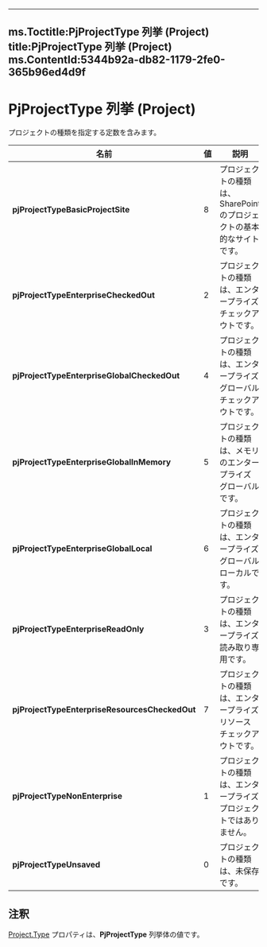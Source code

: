 

---
ms.Toctitle:PjProjectType 列挙 (Project)
title:PjProjectType 列挙 (Project)
ms.ContentId:5344b92a-db82-1179-2fe0-365b96ed4d9f
---
# PjProjectType 列挙 (Project)




プロジェクトの種類を指定する定数を含みます。

|**名前**|**値**|**説明**|
|---|---|---|
|**pjProjectTypeBasicProjectSite**|8|プロジェクトの種類は、SharePoint のプロジェクトの基本的なサイトです。|
|**pjProjectTypeEnterpriseCheckedOut**|2|プロジェクトの種類は、エンタープライズ チェックアウトです。|
|**pjProjectTypeEnterpriseGlobalCheckedOut**|4|プロジェクトの種類は、エンタープライズ グローバル チェックアウトです。|
|**pjProjectTypeEnterpriseGlobalInMemory**|5|プロジェクトの種類は、メモリのエンタープライズ グローバルです。|
|**pjProjectTypeEnterpriseGlobalLocal**|6|プロジェクトの種類は、エンタープライズ グローバル ローカルです。|
|**pjProjectTypeEnterpriseReadOnly**|3|プロジェクトの種類は、エンタープライズ読み取り専用です。|
|**pjProjectTypeEnterpriseResourcesCheckedOut**|7|プロジェクトの種類は、エンタープライズ リソース チェックアウトです。|
|**pjProjectTypeNonEnterprise**|1|プロジェクトの種類は、エンタープライズ プロジェクトではありません。|
|**pjProjectTypeUnsaved**|0|プロジェクトの種類は、未保存です。|



## 注釈
[Project.Type](13393b8e-283d-d816-283e-f363b83eac91.md) プロパティは、**PjProjectType** 列挙体の値です。




